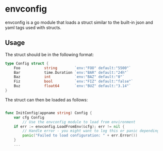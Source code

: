 # envconfig

envconfig is a go module that loads a struct similar to the built-in json and
yaml tags used with structs.

## Usage

The struct should be in the following format:

```go
type Config struct {
	Foo           string        `env:"FOO" default:"5500"`
	Bar           time.Duration `env:"BAR" default:"24h"`
	Baz           int           `env:"BAZ" default:"0"`
	Fiz           bool          `env:"FIZ" default:"false"`
	Buz           float64       `env:"BUZ" default:"3.14"`
}
```

The struct can then be loaded as follows:

```go

func InitConfig(appname string) Config {
	var cfg Config
    	// Use the envconfig module to load from environment
	if err := envconfig.LoadFromEnv(&cfg); err != nil {
		// Handle error - you might want to log this or panic depending on your needs
		panic("Failed to load configuration: " + err.Error())
	}
    ...

```
